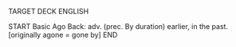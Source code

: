 TARGET DECK
ENGLISH

START
Basic
Ago
Back: adv. (prec. By duration) earlier, in the past. [originally agone = gone by]
END
